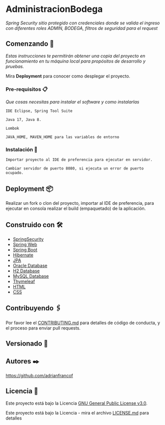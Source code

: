 # AdministracionBodega

_Spring Security sitio protegido con credenciales donde se valida el ingreso con diferentes roles ADMIN, BODEGA, filtros de seguridad para el request_

## Comenzando 🚀

_Estas instrucciones te permitirán obtener una copia del proyecto en funcionamiento en tu máquina local para propósitos de desarrollo y pruebas._

Mira **Deployment** para conocer como desplegar el proyecto.


### Pre-requisitos 📋

_Que cosas necesitas para instalar el software y como instalarlas_

```
IDE Eclipse, Spring Tool Suite
```
```
Java 17, Java 8.
```
```
Lombok
```
```
JAVA_HOME, MAVEN_HOME para las variables de entorno
```
### Instalación 🔧

```
Importar proyecto al IDE de preferencia para ejecutar en servidor.
```
```
Cambiar servidor de puerto 8080, si ejecuta un error de puerto ocupado.
```

## Deployment 📦

Realizar un fork o clon del proyecto, importar al IDE de preferencia, para ejecutar en consola realizar el build (empaquetado) de la aplicación.

## Construido con 🛠️

* [SpringSecurity]()
* [Spring Web]()
* [Spring Boot]()
* [Hibernate]()
* [JPA]()
* [Oracle Database]()
* [H2 Database]()
* [MySQL Database]()
* [Thymeleaf]()
* [HTML]()
* [CSS]()

## Contribuyendo 🖇️

Por favor lee el [CONTRIBUTING.md](https://github.com/adrianfrancof/AdministracionBodega.git) para detalles de código de conducta, y el proceso para enviar pull requests.

## Versionado 📌

## Autores ✒️

https://github.com/adrianfrancof

## Licencia 📄

Este proyecto está bajo la Licencia [GNU General Public License v3.0](https://choosealicense.com/licenses/gpl-3.0/).

Este proyecto está bajo la Licencia - mira el archivo [LICENSE.md](LICENSE.md) para detalles
